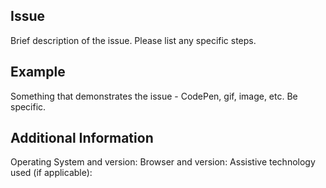 ## Issue
Brief description of the issue. Please list any specific steps.

## Example
Something that demonstrates the issue - CodePen, gif, image, etc. Be specific.

## Additional Information
Operating System and version:
Browser and version:
Assistive technology used (if applicable):
